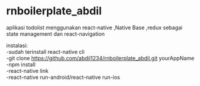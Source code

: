 # rnboilerplate_abdil
aplikasi todolist menggunakan react-native ,Native Base ,redux sebagai state management dan react-navigation

instalasi: 
<br />-sudah terinstall react-native cli 
<br />-git clone https://github.com/abdil1234/rnboilerplate_abdil.git yourAppName
<br />-npm install
<br />-react-native link
<br />-react-native run-android/react-native run-ios

